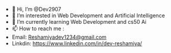 - 👋 Hi, I’m @Dev2907
- 👀 I’m interested in Web Development and Artificial Intelligence
- 🌱 I’m currently learning Web Development and cs50 Ai
- 📫 How to reach me :
- Email: Reshamiyadev1234@gmail.com
- Linkdin: https://www.linkedin.com/in/dev-reshamiya/
